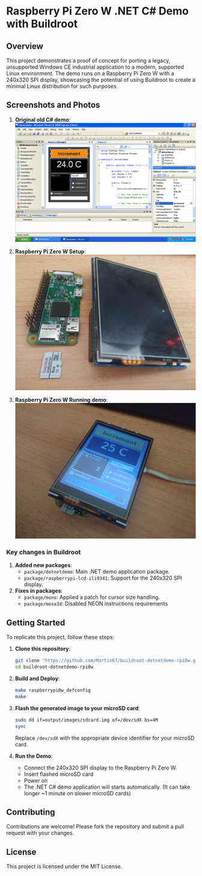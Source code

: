 # Raspberry Pi Zero W .NET C# Demo with Buildroot

## Overview
This project demonstrates a proof of concept for porting a legacy, unsupported 
Windows CE industrial application to a modern, supported Linux environment. 
The demo runs on a Raspberry Pi Zero W with a 240x320 SPI display, 
showcasing the potential of using Buildroot to create a minimal Linux 
distribution for such purposes.

## Screenshots and Photos

1. **Original old C# demo**:
   ![screenshot](images/vc2008-dotnetdemo.png)

2. **Raspberry Pi Zero W Setup**:
   ![screenshot](images/rpi-setup.jpg)
   
3. **Raspberry Pi Zero W Running demo**:
   ![screenshot](images/rpi-demo.jpg)

### Key changes in Buildroot
1. **Added new packages**:
   - `package/dotnetdemo`: Main .NET demo application package.
   - `package/raspberrypi-lcd-ili9341`: Support for the 240x320 SPI display.
2. **Fixes in packages**:
   - `package/mono`: Applied a patch for cursor size handling.
   - `package/mesa3d`: Disabled NEON instructions requirements

## Getting Started
To replicate this project, follow these steps:

1. **Clone this repository**:
     ```sh
     git clone "https://github.com/MartinK7/buildroot-dotnetdemo-rpi0w.git"
     cd buildroot-dotnetdemo-rpi0w
     ```

2. **Build and Deploy**:
     ```sh
     make raspberrypi0w_defconfig
     make
     ```
3. **Flash the generated image to your microSD card**:
     ```sh
     sudo dd if=output/images/sdcard.img of=/dev/sdX bs=4M
     sync
     ```
     Replace `/dev/sdX` with the appropriate device identifier for your microSD card.

4. **Run the Demo**:
   - Connect the 240x320 SPI display to the Raspberry Pi Zero W.
   - Insert flashed microSD card
   - Power on
   - The .NET C# demo application will starts automatically.
     (It can take longer ~1 minute on slower microSD cards)

## Contributing
Contributions are welcome! Please fork the repository and submit a pull request
with your changes.

## License
This project is licensed under the MIT License.

